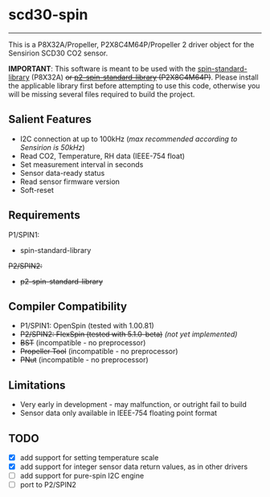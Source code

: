 # scd30-spin 
------------

This is a P8X32A/Propeller, P2X8C4M64P/Propeller 2 driver object for the Sensirion SCD30 CO2 sensor.

**IMPORTANT**: This software is meant to be used with the [spin-standard-library](https://github.com/avsa242/spin-standard-library) (P8X32A) ~~or [p2-spin-standard-library](https://github.com/avsa242/p2-spin-standard-library) (P2X8C4M64P)~~. Please install the applicable library first before attempting to use this code, otherwise you will be missing several files required to build the project.

## Salient Features

* I2C connection at up to 100kHz (*max recommended according to Sensirion is 50kHz*)
* Read CO2, Temperature, RH data (IEEE-754 float)
* Set measurement interval in seconds
* Sensor data-ready status
* Read sensor firmware version
* Soft-reset

## Requirements

P1/SPIN1:
* spin-standard-library

~~P2/SPIN2:~~
* ~~p2-spin-standard-library~~

## Compiler Compatibility

* P1/SPIN1: OpenSpin (tested with 1.00.81)
* ~~P2/SPIN2: FlexSpin (tested with 5.1.0-beta)~~ _(not yet implemented)_
* ~~BST~~ (incompatible - no preprocessor)
* ~~Propeller Tool~~ (incompatible - no preprocessor)
* ~~PNut~~ (incompatible - no preprocessor)

## Limitations

* Very early in development - may malfunction, or outright fail to build
* Sensor data only available in IEEE-754 floating point format

## TODO

- [x] add support for setting temperature scale
- [x] add support for integer sensor data return values, as in other drivers
- [ ] add support for pure-spin I2C engine
- [ ] port to P2/SPIN2
